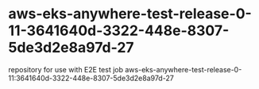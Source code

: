 # aws-eks-anywhere-test-release-0-11-3641640d-3322-448e-8307-5de3d2e8a97d-27
repository for use with E2E test job aws-eks-anywhere-test-release-0-11:3641640d-3322-448e-8307-5de3d2e8a97d-27
